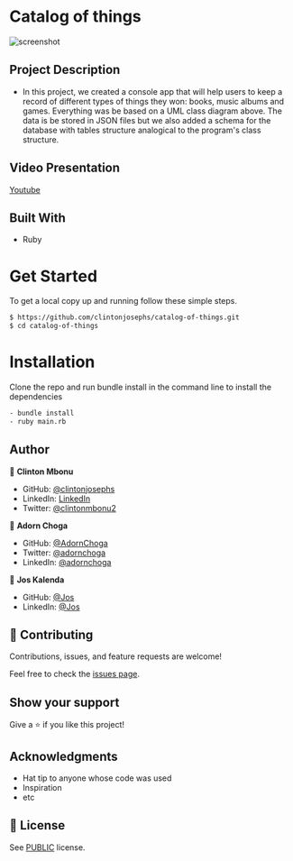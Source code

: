# Catalog of things

![screenshot](./catalog_of_my_things.png)

## Project Description

- In this project, we created a console app that will help users to keep a record of different types of things they won: books, music albums and games. Everything was be based on a UML class diagram above. The data is be stored in JSON files but we also added a schema for the database with tables structure analogical to the program's class structure.

## Video Presentation

[Youtube](https://youtu.be/7qSL4E4S748)

## Built With

- Ruby

# Get Started
To get a local copy up and running follow these simple steps.

```bash
$ https://github.com/clintonjosephs/catalog-of-things.git
$ cd catalog-of-things

```

# Installation
Clone the repo and run bundle install in the command line to install the dependencies

```bash
- bundle install
- ruby main.rb
```

## Author

👤 **Clinton Mbonu**

- GitHub: [@clintonjosephs](https://github.com/clintonjosephs)
- LinkedIn: [LinkedIn](https://linkedin.com/in/clinton-mbonu)
- Twitter: [@clintonmbonu2](https://twitter.com/clintonmbonu2)

👤 **Adorn Choga**

- GitHub: [@AdornChoga](https://github.com/AdornChoga)
- Twitter: [@adornchoga](https://twitter.com/adorn_choga)
- LinkedIn: [@adornchoga](https://www.linkedin.com/in/adorn-choga)

👤 **Jos Kalenda**

- GitHub: [@Jos](https://github.com/joskalenda)
- LinkedIn: [@Jos](https://www.linkedin.com/in/joskalenda/)

## 🤝 Contributing

Contributions, issues, and feature requests are welcome!

Feel free to check the [issues page](../../issues/).

## Show your support

Give a ⭐️ if you like this project!

## Acknowledgments

- Hat tip to anyone whose code was used
- Inspiration
- etc

## 📝 License

See [PUBLIC](./LICENSE) license.
